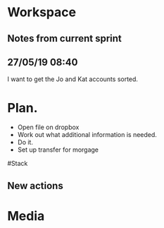 # Workspace 
##  Notes from current sprint 

## 27/05/19 08:40 
I want to get the Jo and Kat accounts sorted. 


# Plan. 
* Open file on dropbox
* Work out what additional information is needed. 
* Do it. 
* Set up transfer for morgage 



#Stack 





##  New actions 

# Media 
